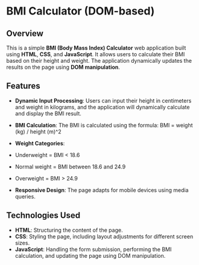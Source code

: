 # BMI Calculator (DOM-based)

## Overview

This is a simple **BMI (Body Mass Index) Calculator** web application built using **HTML**, **CSS**, and **JavaScript**. It allows users to calculate their BMI based on their height and weight. The application dynamically updates the results on the page using **DOM manipulation**.

## Features

- **Dynamic Input Processing**: Users can input their height in centimeters and weight in kilograms, and the application will dynamically calculate and display the BMI result.
- **BMI Calculation**: The BMI is calculated using the formula:  BMI = weight (kg) / height (m)^2 

- **Weight Categories**:
- Underweight = BMI < 18.6
- Normal weight = BMI between 18.6 and 24.9
- Overweight = BMI > 24.9
- **Responsive Design**: The page adapts for mobile devices using media queries.

## Technologies Used

- **HTML**: Structuring the content of the page.
- **CSS**: Styling the page, including layout adjustments for different screen sizes.
- **JavaScript**: Handling the form submission, performing the BMI calculation, and updating the page using DOM manipulation.
